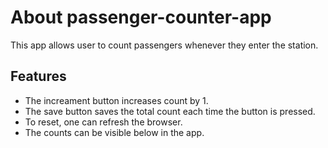 # About passenger-counter-app

This app allows user to count passengers whenever they enter the station. 

## Features
- The increament button increases count by 1.
- The save button saves the total count each time the button is pressed. 
- To reset, one can refresh the browser.
- The counts can be visible below in the app.
